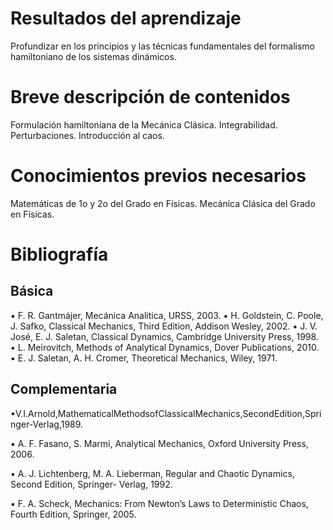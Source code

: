 
# Resultados del aprendizaje

Profundizar en los principios y las técnicas fundamentales del formalismo hamiltoniano de los sistemas dinámicos.

# Breve descripción de contenidos

Formulación hamiltoniana de la Mecánica Clásica. Integrabilidad. Perturbaciones. Introducción al caos.

# Conocimientos previos necesarios

Matemáticas de 1o y 2o del Grado en Físicas. Mecánica Clásica del Grado en Físicas.


# Bibliografía

## Básica
▪ F. R. Gantmájer, Mecánica Analítica, URSS, 2003.
▪ H. Goldstein, C. Poole, J. Safko, Classical Mechanics, Third Edition, Addison Wesley, 2002.
▪ J. V. José, E. J. Saletan, Classical Dynamics, Cambridge University Press, 1998.
▪ L. Meirovitch, Methods of Analytical Dynamics, Dover Publications, 2010.
▪ E. J. Saletan, A. H. Cromer, Theoretical Mechanics, Wiley, 1971.

## Complementaria
▪V.I.Arnold,MathematicalMethodsofClassicalMechanics,SecondEdition,Springer-Verlag,1989.

▪ A. F. Fasano, S. Marmi, Analytical Mechanics, Oxford University Press, 2006.

▪ A. J. Lichtenberg, M. A. Lieberman, Regular and Chaotic Dynamics, Second Edition, Springer- Verlag, 1992.

▪ F. A. Scheck, Mechanics: From Newton’s Laws to Deterministic Chaos, Fourth Edition, Springer, 2005.
